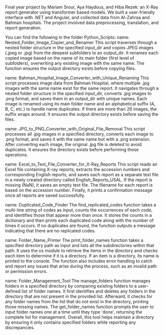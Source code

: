 

Final year project by Mariam Srour, Aya Haydous, and Hiba Rezek: an X-Ray report generator using transformer based models. We built a user-friendly interface with .NET and Angular, and collected data from Al-Zahraa and Bahman hospitals. The project involved data preprocessing, translation, and report generation.

You can find the following in the folder Python_Scripts: 
  name: Nested_Folder_Image_Copier_and_Renamer
    This script traverses through a nested folder structure in the specified input_dir and copies JPEG images (.jpeg or .jpg) from the deepest subfolders to an output_dir. It renames each copied image based on the name of its main folder (first level of subfolders), overwriting any existing image with the same name. The function ensures the output directory exists before copying files.
    
  name: Bahman_Hospital_Image_Converter_with_Unique_Renaming
    This script processes image data from Bahman Hospital, where multiple .jpg images with the same name exist for the same report. It navigates through a nested folder structure in the specified input_dir, converts .jpg images to .png format, and saves them in an output_dir with unique names. Each image is renamed using its main folder name and an alphabetical suffix (A, B, C, etc.) to handle name duplicates. If there are more than 26 images, the suffix wraps around. It ensures the output directory exists before saving the files.
    
  name: JPG_to_PNG_Converter_with_Original_File_Removal
    This script processes all .jpg images in a specified directory, converts each image to .png format, and saves it with the same name but with a .png extension. After converting each image, the original .jpg file is deleted to avoid duplicates. It ensures the directory exists before performing these operations.
    
  name: Excel_to_Text_File_Converter_for_X-Ray_Reports
    This script reads an Excel file containing X-ray reports, extracts the accession numbers and corresponding English reports, and saves each report as a separate text file in a newly created directory called English_Reports_USAL. If the report is missing (NaN), it saves an empty text file. The filename for each report is based on the accession number. Finally, it prints a confirmation message once all reports are saved successfully.
    
  name: Duplicated_Code_Finder
    The find_replicated_codes function takes a multi-line string of codes as input, counts the occurrences of each code, and identifies those that appear more than once. It stores the counts in a dictionary and then prints each duplicated code along with the number of times it occurs. If no duplicates are found, the function outputs a message indicating that there are no replicated codes.
    
  name: Folder_Name_Printer
    The print_folder_names function takes a specified directory path as input and lists all the subdirectories within that path. It uses the os module to retrieve the items in the directory and checks each item to determine if it is a directory. If an item is a directory, its name is printed to the console. The function also includes error handling to catch and report any issues that arise during the process, such as an invalid path or permission errors.
    
  name: Folder_Management_Tool
    The manage_folders function manages folders in a specified directory by comparing existing folders to a user-defined list of folder names. It first identifies and deletes any folders in the directory that are not present in the provided list. Afterward, it checks for any folder names from the list that do not exist in the directory, printing those missing names. The get_folder_names function prompts the user to input folder names one at a time until they type 'done', returning the complete list for management. Overall, this tool helps maintain a directory by ensuring it only contains specified folders while reporting any discrepancies.
